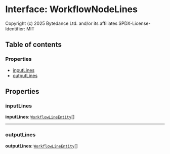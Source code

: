 # Interface: WorkflowNodeLines

Copyright (c) 2025 Bytedance Ltd. and/or its affiliates
SPDX-License-Identifier: MIT

## Table of contents

### Properties

* [inputLines](/auto-docs/free-layout-editor/interfaces/WorkflowNodeLines.md#inputlines)
* [outputLines](/auto-docs/free-layout-editor/interfaces/WorkflowNodeLines.md#outputlines)

## Properties

### inputLines

**inputLines**: [`WorkflowLineEntity`](/auto-docs/free-layout-editor/classes/WorkflowLineEntity.md)\[]

***

### outputLines

**outputLines**: [`WorkflowLineEntity`](/auto-docs/free-layout-editor/classes/WorkflowLineEntity.md)\[]
